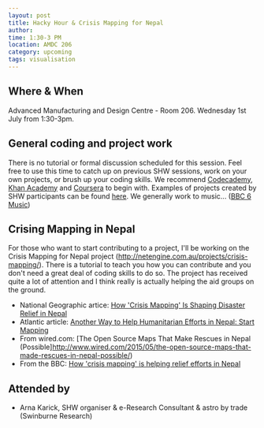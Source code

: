 ```yaml
---
layout: post
title: Hacky Hour & Crisis Mapping for Nepal
author: 
time: 1:30-3 PM
location: AMDC 206
category: upcoming
tags: visualisation
---
```


## Where & When

Advanced Manufacturing and Design Centre - Room 206. Wednesday 1st July from 1:30-3pm.

## General coding and project work

There is no tutorial or formal discussion scheduled for this session. Feel free to use this time to catch up on previous SHW sessions, work on your own projects, or brush up your coding skills. We recommend [Codecademy](http://www.codecademy.com), [Khan Academy](https://www.khanacademy.org) and [Coursera](https://www.coursera.org) to begin with. Examples of projects created by SHW participants can be found [here](http://thehackerwithin.github.io/swinburne/links.html). We generally work to music... ([BBC 6 Music](http://www.bbc.co.uk/6music))


## Crising Mapping in Nepal

For those who want to start contributing to a project, I'll be working on the Crisis Mapping for Nepal project (http://netengine.com.au/projects/crisis-mapping/). There is a tutorial to teach you how you can contribute and you don't need a great deal of coding skills to do so. The project has received quite a lot of attention and I think really is actually helping the aid groups on the ground. 

* National Geographic artice: [How 'Crisis Mapping' Is Shaping Disaster Relief in Nepal](http://news.nationalgeographic.com/2015/05/150501-nepal-crisis-mapping-disaster-relief-earthquake/)
* Atlantic article: [Another Way to Help Humanitarian Efforts in Nepal: Start Mapping](http://www.citylab.com/weather/2015/04/another-way-to-help-humanitarian-efforts-in-nepal-start-mapping/391523/)
* From wired.com: [The Open Source Maps That Make Rescues in Nepal (Possible]http://www.wired.com/2015/05/the-open-source-maps-that-made-rescues-in-nepal-possible/)
* From the BBC: [How 'crisis mapping' is helping relief efforts in Nepal](http://www.bbc.com/news/world-asia-32603870)


## Attended by

* Arna Karick, SHW organiser & e-Research Consultant & astro by trade (Swinburne Research)
